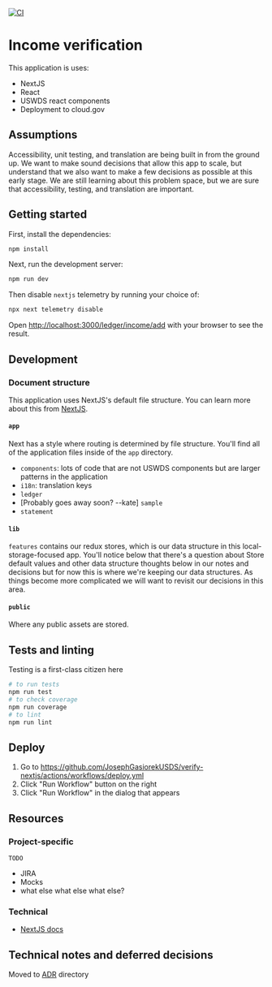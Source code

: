 [![CI](https://github.com/JosephGasiorekUSDS/verify-nextjs/actions/workflows/build.yml/badge.svg)](https://github.com/JosephGasiorekUSDS/verify-nextjs/actions/workflows/build.yml)

# Income verification
This application is uses:
* NextJS
* React
* USWDS react components
* Deployment to cloud.gov

## Assumptions
Accessibility, unit testing, and translation are being built in from the ground up. We want to make sound decisions that allow this app to scale, but understand that we also want to make a few decisions as possible at this early stage. We are still learning about this problem space, but we are sure that accessibility, testing, and translation are important.

## Getting started
First, install the dependencies:
```bash
npm install
```

Next, run the development server:

```bash
npm run dev
```

Then disable `nextjs` telemetry by running your choice of:

```bash
npx next telemetry disable
```

Open [http://localhost:3000/ledger/income/add](http://localhost:3000/ledger/income/add) with your browser to see the result.

## Development

### Document structure
This application uses NextJS's default file structure. You can learn more about this from [NextJS](https://nextjs.org/docs/getting-started/project-structure). 

#### `app`
Next has a style where routing is determined by file structure. You'll find all of the application files inside of the `app` directory.
* `components`: lots of code that are not USWDS components but are larger patterns in the application
* `i18n`: translation keys
* `ledger`
* [Probably goes away soon? --kate] `sample`
* `statement`

#### `lib`
`features` contains our redux stores, which is our data structure in this local-storage-focused app. You'll notice below that there's a question about Store default values and other data structure thoughts below in our notes and decisions but for now this is where we're keeping our data structures. As things become more complicated we will want to revisit our decisions in this area.

#### `public`
Where any public assets are stored.

## Tests and linting
Testing is a first-class citizen here

```bash
# to run tests
npm run test
# to check coverage
npm run coverage
# to lint
npm run lint
```

## Deploy
1. Go to https://github.com/JosephGasiorekUSDS/verify-nextjs/actions/workflows/deploy.yml
1. Click "Run Workflow" button on the right
1. Click "Run Workflow" in the dialog that appears

## Resources
### Project-specific
`TODO`
* JIRA
* Mocks
* what else what else what else?

### Technical
* [NextJS docs](https://nextjs.org/docs)

## Technical notes and deferred decisions

Moved to [ADR](/adr) directory